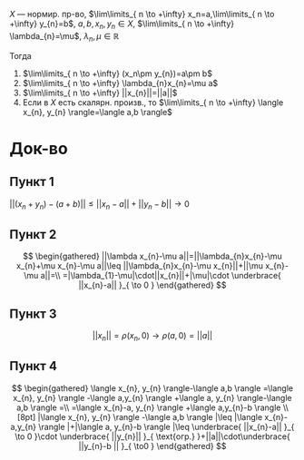 $X$ — нормир. пр-во, $\lim\limits_{ n \to +\infty} x_n=a,\lim\limits_{ n \to +\infty} y_{n}=b$, $a, b, x_{n}, y_{n} \in X,$ $\lim\limits_{ n \to +\infty} \lambda_{n}=\mu$, $\lambda_{n}, \mu \in \mathbb{R}$

Тогда 
1. $\lim\limits_{ n \to +\infty} (x_n\pm y_{n})=a\pm b$
2. $\lim\limits_{ n \to +\infty} \lambda_{n}x_{n}=\mu a$
3. $\lim\limits_{ n \to +\infty} ||x_{n}||=||a||$
4. Если в $X$ есть скалярн. произв., то $\lim\limits_{ n \to +\infty} \langle x_{n}, y_{n} \rangle=\langle a,b \rangle$
# Док-во
## Пункт 1

$||(x_{n}+y_{n})-(a+b)|| \leq ||x_{n}-a||+||y_{n}-b||\to 0$
## Пункт 2
$$
\begin{gathered}
||\lambda x_{n}-\mu a||=||\lambda_{n}x_{n}-\mu x_{n}+\mu x_{n}-\mu a||\leq ||\lambda_{n}x_{n}-\mu x_{n}||+||\mu x_{n}-\mu a||=\\
=|\lambda_{1}-\mu|\cdot||x_{n}||+|\mu|\cdot \underbrace{ ||x_{n}-a|| }_{ \to 0 }
\end{gathered}
$$
## Пункт 3

$$
||x_{n}||=\rho(x_{n}, 0)\to \rho(a, 0)=||a||
$$
## Пункт 4

$$
\begin{gathered}
\langle x_{n}, y_{n} \rangle-\langle a,b \rangle =\langle x_{n}, y_{n} \rangle -\langle a,y_{n} \rangle +\langle a, y_{n} \rangle-\langle a,b \rangle =\\
=\langle x_{n}-a, y_{n} \rangle +\langle a,y_{n}-b \rangle \\[8pt]
|\langle x_{n}, y_{n} \rangle -\langle a,b \rangle |\leq |\langle x_{n}-a,y_{n} \rangle |+|\langle a, y_{n}-b \rangle |\leq \underbrace{ ||x_{n}-a|| }_{ \to 0 }\cdot \underbrace{ ||y_{n}|| }_{ \text{огр.} }+||a||\cdot\underbrace{ ||y_{n}-b || }_{ \to0 }
\end{gathered}
$$
